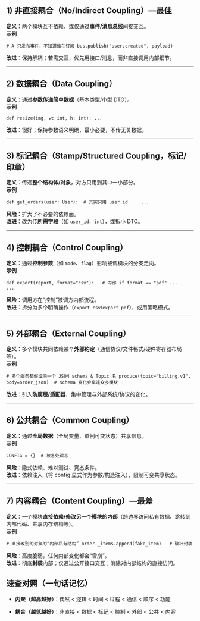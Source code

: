 ## 1) 非直接耦合（No/Indirect Coupling）—最佳

**定义**：两个模块互不依赖，或仅通过**事件/消息总线**间接交互。  
**示例**

`# A 只发布事件，不知道谁在订阅 bus.publish("user.created", payload)`

**改进**：保持解耦；若需交互，优先用接口/消息，而非直接调用内部细节。

---

## 2) 数据耦合（Data Coupling）

**定义**：通过**参数传递简单数据**（基本类型/小型 DTO）。  
**示例**

`def resize(img, w: int, h: int): ...`

**改进**：很好；保持参数语义明确、最小必要，不传无关数据。

---

## 3) 标记耦合（Stamp/Structured Coupling，标记/印章）

**定义**：传递**整个结构体/对象**，对方只用到其中一小部分。  
**示例**

`def get_orders(user: User):  # 其实只用 user.id     ...`

**风险**：扩大了不必要的依赖面。  
**改进**：改为传**所需字段**（如 `user_id: int`），或拆小 DTO。

---

## 4) 控制耦合（Control Coupling）

**定义**：通过**控制参数**（如 `mode`、`flag`）影响被调模块的分支走向。  
**示例**

`def export(report, format="csv"):   # 内部 if format == "pdf" ...     ...`

**风险**：调用方在“控制”被调方内部流程。  
**改进**：拆分为多个明确操作（`export_csv`/`export_pdf`），或用策略模式。

---

## 5) 外部耦合（External Coupling）

**定义**：多个模块共同依赖某个**外部约定**（通信协议/文件格式/硬件寄存器布局等）。  
**示例**

`# 多个服务都假设同一个 JSON schema & Topic 名 produce(topic="billing.v1", body=order_json)  # schema 变化会牵连众多模块`

**改进**：引入**防腐层/适配器**，集中管理与外部系统/协议的变化。

---

## 6) 公共耦合（Common Coupling）

**定义**：通过**全局数据**（全局变量、单例可变状态）共享信息。  
**示例**

`CONFIG = {}  # 被各处读写`

**风险**：隐式依赖、难以测试、竞态条件。  
**改进**：依赖注入（将 config 显式作为参数/构造注入），限制可变共享状态。

---

## 7) 内容耦合（Content Coupling）—最差

**定义**：一个模块**直接依赖/修改另一个模块的内部**（跨边界访问私有数据、跳转到内部代码、共享内存结构等）。  
**示例**

`# 直接改别的对象的“内部私有结构” order._items.append(fake_item)   # 破坏封装`

**风险**：高度脆弱，任何内部变化都会“雪崩”。  
**改进**：彻底**封装**内部；仅通过公开接口交互；消除对内部结构的直接访问。

## 速查对照（一句话记忆）

- **内聚（越高越好）**：偶然 < 逻辑 < 时间 < 过程 < 通信 < 顺序 < 功能
    
- **耦合（越低越好）**：非直接 < 数据 < 标记 < 控制 < 外部 < 公共 < 内容